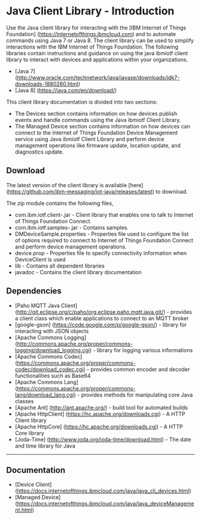 Java Client Library - Introduction
============================================

Use the Java client library for interacting with the [IBM Internet of Things Foundation] (https://internetofthings.ibmcloud.com) and to automate commands using Java 7 or Java 8. The client library can be used to simplify interactions with the IBM Internet of Things Foundation. The following libraries contain instructions and guidance on using the java ibmiotf client library to interact with devices and applications within your organizations.

*  [Java 7] (http://www.oracle.com/technetwork/java/javase/downloads/jdk7-downloads-1880260.html)
*  [Java 8] (https://java.com/en/download/)

This client library documentation is divided into two sections:  

* The Devices section contains information on how devices publish events and handle commands using the Java ibmiotf Client Library. 
* The Managed Device section contains information on how devices can connect to the Internet of Things Foundation Device Management service using Java ibmiotf Client Library and perform device management operations like firmware update, location update, and diagnostics update.

Download
-------------------------------------------------------------------------------
The latest version of the client library is available [here] (https://github.com/ibm-messaging/iot-java/releases/latest) to download.

The zip module contains the following files,

* com.ibm.iotf.client-<version>.jar - Client library that enables one to talk to Internet of Things Foundation Connect.
* com.ibm.iotf.samples-<version>.jar - Contains samples.
* DMDeviceSample.properties - Properties file used to configure the list of options required to connect to Internet of Things Foundation Connect and perform device management operations.
* device.prop - Properties file to specify connectivity information when DeviceClient is used
* lib - Contains all dependent libraries
* javadoc - Contains the client library documentation

Dependencies
-------------------------------------------------------------------------------

-  [Paho MQTT Java Client] (http://git.eclipse.org/c/paho/org.eclipse.paho.mqtt.java.git/) - provides a client class which enable applications to connect to an MQTT broker
-  [google-gson] (https://code.google.com/p/google-gson/) - library for interacting with JSON objects
-  [Apache Commons Logging] (http://commons.apache.org/proper/commons-logging/download_logging.cgi) - library for logging various informations
-  [Apache Commons Codec] (https://commons.apache.org/proper/commons-codec/download_codec.cgi) - provides common encoder and decoder functionalities such as Base64
-  [Apache Commons Lang] (https://commons.apache.org/proper/commons-lang/download_lang.cgi) - provides methods for manipulating core Java classes
-  [Apache Ant] (http://ant.apache.org/) - build tool for automated builds
-  [Apache HttpClient] (https://hc.apache.org/downloads.cgi) - A HTTP Client library
-  [Apache HttpCore] (https://hc.apache.org/downloads.cgi)  - A HTTP Core library
-  [Joda-Time] (http://www.joda.org/joda-time/download.html) - The date and time library for Java 

----

Documentation
-------------
* [Device Client] (https://docs.internetofthings.ibmcloud.com/java/java_cli_devices.html)
* [Managed Device] (https://docs.internetofthings.ibmcloud.com/java/java_deviceManagement.html)
